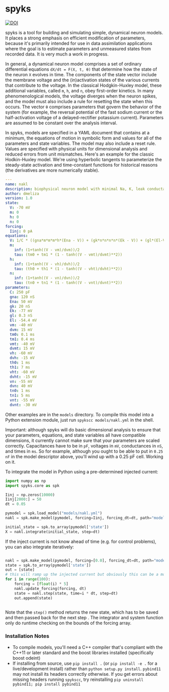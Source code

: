 # spyks

[![DOI](https://zenodo.org/badge/102205384.svg)](https://zenodo.org/badge/latestdoi/102205384)

spyks is a tool for building and simulating simple, dynamical neuron models. It places a strong emphasis on efficient modification of parameters, because it's primarily intended for use in data assimilation applications where the goal is to estimate parameters and unmeasured states from recorded data. It is very much a work in progress.

In general, a dynamical neuron model comprises a set of ordinary differential equations `dX/dt = F(X, t, θ)` that determine how the state of the neuron `X` evolves in time. The components of the state vector include the membrane voltage and the (in)activation states of the various currents that contribute to the voltage. In the classical Hodgkin-Huxley model, these additional variables, called `m`, `h`, and `n`, obey first-order kinetics. In many phenomenological models, the voltage diverges when the neuron spikes, and the model must also include a rule for resetting the state when this occurs. The vector `θ` comprises parameters that govern the behavior of the system (for example, the reversal potential of the fast sodium current or the half-activation voltage of a delayed-rectifier potassium current). Parameters are assumed to be constant over the analysis interval.

In spyks, models are specified in a YAML document that contains at a minimum, the equations of motion in symbolic form and values for all of the parameters and state variables. The model may also include a reset rule. Values are specified with physical units for dimensional analysis and reduced errors from unit mismatches. Here's an example for the classic Hodkin-Huxley model. We're using hyperbolic tangents to parameterize the steady-state activation and time-constant functions for historical reasons (the derivatives are more numerically stable).

``` YAML
---
name: nakl
description: biophysical neuron model with minimal Na, K, leak conductances
author: dmeliza
version: 1.0
state:
  V: -70 mV
  m: 0
  h: 0
  n: 0
forcing:
  Iinj: 0 pA
equations:
  V: 1/C * ((gna*m*m*m*h*(Ena - V)) + (gk*n*n*n*n*(Ek - V)) + (gl*(El-V)) + Iinj)
  m:
    inf: (1+tanh((V - vm)/dvm))/2
    tau: (tm0 + tm1 * (1 - tanh((V - vmt)/dvmt)**2))
  h:
    inf: (1+tanh((V - vh)/dvh))/2
    tau: (th0 + th1 * (1 - tanh((V - vht)/dvht)**2))
  n:
    inf: (1+tanh((V - vn)/dvn))/2
    tau: (tn0 + tn1 * (1 - tanh((V - vnt)/dvnt)**2))
parameters:
  C: 250 pF
  gna: 120 nS
  Ena: 50 mV
  gk: 20 nS
  Ek: -77 mV
  gl: 0.3 nS
  El: -54.4 mV
  vm: -40 mV
  dvm: 15 mV
  tm0: 0.1 ms
  tm1: 0.4 ms
  vmt: -40 mV
  dvmt: 15 mV
  vh: -60 mV
  dvh: -15 mV
  th0: 1 ms
  th1: 7 ms
  vht: -60 mV
  dvht: -15 mV
  vn: -55 mV
  dvn: 40 mV
  tn0: 1 ms
  tn1: 5 ms
  vnt: -55 mV
  dvnt: -30 mV
```

Other examples are in the `models` directory. To compile this model into a Python extension module, just run `spykscc models/nakl.yml` in the shell.

Important: although spyks will do basic dimensional analysis to ensure that your parameters, equations, and state variables all have compatible dimensions, it currently cannot make sure that your parameters are scaled correctly. Capacitances have to be in `pF`, voltages in `mV`, conductances in `nS`, and times in `ms`. So for example, although you ought to be able to put in `0.25 nF` in the model descriptor above, you'll wind up with a 0.25 pF cell. Working on it.

To integrate the model in Python using a pre-determined injected current:

``` Python
import numpy as np
import spyks.core as spk

Iinj = np.zeros(10000)
Iinj[2000:] = 50
dt = 0.05

pymodel = spk.load_model("models/nakl.yml")
nakl = spk.make_model(pymodel, forcing=Iinj, forcing_dt=dt, path="models")

initial_state = spk.to_array(pymodel['state'])
X = nakl.integrate(initial_state, step=dt)

```

If the inject current is not know ahead of time (e.g. for control problems), you can also integrate iteratively:

``` Python

nakl = spk.make_model(pymodel, forcing=[0.0], forcing_dt=dt, path="models")
state = spk.to_array(pymodel['state'])
out = [state]
# this will ramp up the injected current but obviously this can be a more complex computation
for i in range(100):
	forcing = [float(i) * 5]
	nakl.update_forcing(forcing, dt)
	state = nakl.step(state, time=i * dt, step=dt)
	out.append(state)
	
```

Note that the `step()` method returns the new state, which has to be saved and then passed back for the next step . The integrator and system function only do runtime checking on the bounds of the forcing array.

### Installation Notes

- To compile models, you'll need a C++ compiler that's compliant with the C++11 or later standard and the boost libraries installed (specifically boost odeint)
- If installing from source, use `pip install .` (or `pip install -e .` for a live/development install) rather than `python setup.py install`. `pybind11` may not install its headers correctly otherwise. If you get errors about missing headers running `spykscc`, try reinstalling `pip uninstall pybind11; pip install pybind11`
